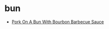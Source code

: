# bun

 * [Pork On A Bun With Bourbon Barbecue Sauce](index/p/pork-on-a-bun-with-bourbon-barbecue-sauce-104032.json)
